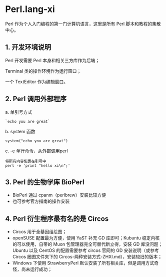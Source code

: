 # Perl.lang-xi

Perl 作为个人入门编程的第一门计算机语言，这里是所有 Perl 脚本和教程的集散中心。

## 1. 开发环境说明
Perl 开发需要 Perl 本身和相关三方库作为后端；

Terminal 类的操作环境作为运行窗口；

一个 TextEditor 作为编辑窗口。

## 2. Perl 调用外部程序
a. 单引号方式
```
`echo you are great`
```
b. system 函数
```
system("echo you are great")
```
c. -e 单行命令，从外部调用perl
```
将所有内容包裹在引号中
perl -e 'print "hello xi\n";'
```

## 3. Perl 的生物学库 BioPerl
- BioPerl 通过 cpanm（perlbrew）安装比较方便
- 也可参考官方指南的操作安装

## 4. Perl 衍生程序最有名的是 Circos
- Circos 用于全基因组绘图；
- openSUSE 配置最为方便，使用 YaST 补充 GD 库即可；Kubuntu 稳定内核的可以使用，自带的 Muon 包管理器完全可替代新立得，安装 GD 库没问题；Ubuntu 以及 CentOS 的配置需要参考 circos 官网的 GD 安装说明（或参考Circos 圈图文件夹下的 Circos-两种安装方式-ZHXI.md），安装较旧的版本；
- Windows 下使用 StrawberryPerl 默认安装了所有相关库，但是调用方式奇怪，尚未运行成功；

